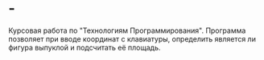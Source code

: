 # -
Курсовая работа по "Технологиям Программирования". Программа позволяет при вводе координат с клавиатуры, определить является ли фигура выпуклой и подсчитать её площадь.
